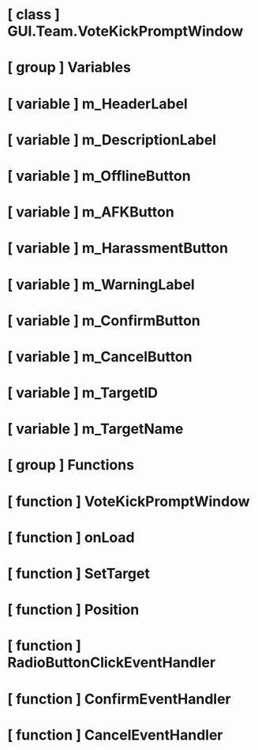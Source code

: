 # [ class ] GUI.Team.VoteKickPromptWindow

# [ group ] Variables

# [ variable ] m_HeaderLabel

# [ variable ] m_DescriptionLabel

# [ variable ] m_OfflineButton

# [ variable ] m_AFKButton

# [ variable ] m_HarassmentButton

# [ variable ] m_WarningLabel

# [ variable ] m_ConfirmButton

# [ variable ] m_CancelButton

# [ variable ] m_TargetID

# [ variable ] m_TargetName

# [ group ] Functions

# [ function ] VoteKickPromptWindow

# [ function ] onLoad

# [ function ] SetTarget

# [ function ] Position

# [ function ] RadioButtonClickEventHandler

# [ function ] ConfirmEventHandler

# [ function ] CancelEventHandler


